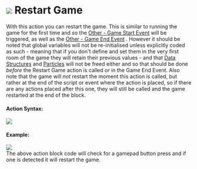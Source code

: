 #  ![](https://gms.magecorn.com/Manual/assets/Images/Scripting_Reference/Drag_And_Drop/Reference/Game/i_Game_Restart_Game.png) Restart Game

With this action you can restart the game. This is similar to running
the game for the first time and so the [Other - Game Start
Event](../../../The_Asset_Editors/Object_Properties/Other_Events)
will be triggered, as well as the [Other - Game End
Event](../../../The_Asset_Editors/Object_Properties/Other_Events) .
However it should be noted that global variables will not be
re-initialised unless explicitly coded as such - meaning that if you
don't define and set them in the very first room of the game they will
retain their previous values - and that [Data
Structures](../Data_Structures/Data_Structure_Actions) and
[Particles](../Particles/Particle_Actions) will not be freed either
and so that should be done *before* the Restart Game action is called
*or* in the Game End Event. Also note that the game will *not* restart
the moment this action is called, but rather at the end of the script or
event where the action is placed, so if there are any actions placed
after this one, they will still be called and the game restarted at the
end of the block.

#### Action Syntax:

  
![](https://gms.magecorn.com/Manual/assets/Images/Scripting_Reference/Drag_And_Drop/Reference/Game/a_Game_Restart_Game.png)  

#### Example:

  
![](https://gms.magecorn.com/Manual/assets/Images/Scripting_Reference/Drag_And_Drop/Reference/Game/e_Game_Restart_Game.png)  
The above action block code will check for a gamepad button press and if
one is detected it will restart the game.
